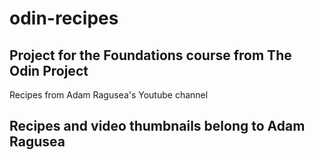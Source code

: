 # odin-recipes
## Project for the Foundations course from The Odin Project
Recipes from Adam Ragusea's Youtube channel
## Recipes and video thumbnails belong to Adam Ragusea